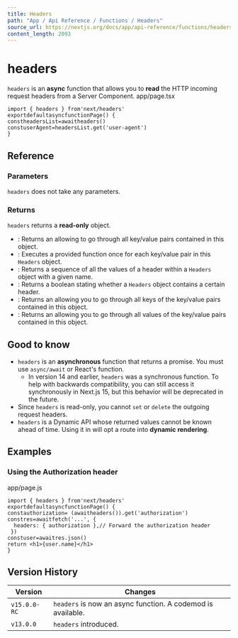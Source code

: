 ```yaml
---
title: Headers
path: "App / Api Reference / Functions / Headers"
source_url: https://nextjs.org/docs/app/api-reference/functions/headers
content_length: 2093
---
```


# headers
`headers` is an **async** function that allows you to **read** the HTTP incoming request headers from a Server Component.
app/page.tsx
```
import { headers } from'next/headers'
exportdefaultasyncfunctionPage() {
constheadersList=awaitheaders()
constuserAgent=headersList.get('user-agent')
}
```

## Reference
### Parameters
`headers` does not take any parameters.
### Returns
`headers` returns a **read-only** object.
  * : Returns an allowing to go through all key/value pairs contained in this object.
  * : Executes a provided function once for each key/value pair in this `Headers` object.
  * : Returns a sequence of all the values of a header within a `Headers` object with a given name.
  * : Returns a boolean stating whether a `Headers` object contains a certain header.
  * : Returns an allowing you to go through all keys of the key/value pairs contained in this object.
  * : Returns an allowing you to go through all values of the key/value pairs contained in this object.


## Good to know
  * `headers` is an **asynchronous** function that returns a promise. You must use `async/await` or React's function. 
    * In version 14 and earlier, `headers` was a synchronous function. To help with backwards compatibility, you can still access it synchronously in Next.js 15, but this behavior will be deprecated in the future.
  * Since `headers` is read-only, you cannot `set` or `delete` the outgoing request headers.
  * `headers` is a Dynamic API whose returned values cannot be known ahead of time. Using it in will opt a route into **dynamic rendering**.


## Examples
### Using the Authorization header
app/page.js
```
import { headers } from'next/headers'
exportdefaultasyncfunctionPage() {
constauthorization= (awaitheaders()).get('authorization')
constres=awaitfetch('...', {
  headers: { authorization },// Forward the authorization header
 })
constuser=awaitres.json()
return <h1>{user.name}</h1>
}
```

## Version History
Version| Changes  
---|---  
`v15.0.0-RC`| `headers` is now an async function. A codemod is available.  
`v13.0.0`| `headers` introduced.
